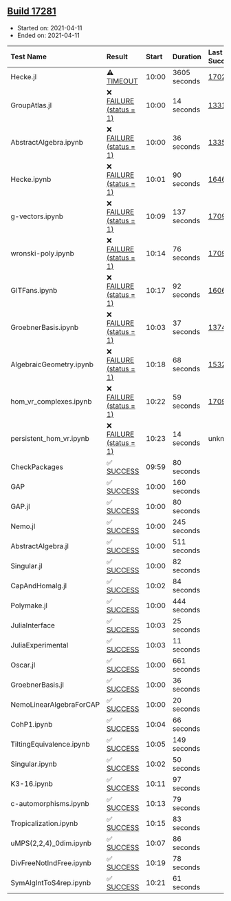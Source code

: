 ## [Build 17281](https://oscarci.mathematik.uni-kl.de/job/oscar/17281/)

* Started on: 2021-04-11
* Ended on: 2021-04-11

| Test Name    | Result | Start | Duration | Last Success | First Failure |
|:-------------|:-------|:------|:---------|:-------------|:--------------|
| Hecke.jl | ⚠ [TIMEOUT](https://oscarci.mathematik.uni-kl.de/job/oscar/17281/artifact/logs/build-17281/Hecke.jl.log) | 10:00 | 3605 seconds | [17022](https://oscarci.mathematik.uni-kl.de/job/oscar/17022/) | [17023](https://oscarci.mathematik.uni-kl.de/job/oscar/17023/) |
| GroupAtlas.jl | ❌ [FAILURE (status = 1)](https://oscarci.mathematik.uni-kl.de/job/oscar/17281/artifact/logs/build-17281/GroupAtlas.jl.log) | 10:00 | 14 seconds | [13311](https://oscarci.mathematik.uni-kl.de/job/oscar/13311/) | [13312](https://oscarci.mathematik.uni-kl.de/job/oscar/13312/) |
| AbstractAlgebra.ipynb | ❌ [FAILURE (status = 1)](https://oscarci.mathematik.uni-kl.de/job/oscar/17281/artifact/logs/build-17281/AbstractAlgebra.ipynb.log) | 10:00 | 36 seconds | [13355](https://oscarci.mathematik.uni-kl.de/job/oscar/13355/) | [13356](https://oscarci.mathematik.uni-kl.de/job/oscar/13356/) |
| Hecke.ipynb | ❌ [FAILURE (status = 1)](https://oscarci.mathematik.uni-kl.de/job/oscar/17281/artifact/logs/build-17281/Hecke.ipynb.log) | 10:01 | 90 seconds | [16463](https://oscarci.mathematik.uni-kl.de/job/oscar/16463/) | [16464](https://oscarci.mathematik.uni-kl.de/job/oscar/16464/) |
| g-vectors.ipynb | ❌ [FAILURE (status = 1)](https://oscarci.mathematik.uni-kl.de/job/oscar/17281/artifact/logs/build-17281/g-vectors.ipynb.log) | 10:09 | 137 seconds | [17099](https://oscarci.mathematik.uni-kl.de/job/oscar/17099/) | [17100](https://oscarci.mathematik.uni-kl.de/job/oscar/17100/) |
| wronski-poly.ipynb | ❌ [FAILURE (status = 1)](https://oscarci.mathematik.uni-kl.de/job/oscar/17281/artifact/logs/build-17281/wronski-poly.ipynb.log) | 10:14 | 76 seconds | [17098](https://oscarci.mathematik.uni-kl.de/job/oscar/17098/) | [17099](https://oscarci.mathematik.uni-kl.de/job/oscar/17099/) |
| GITFans.ipynb | ❌ [FAILURE (status = 1)](https://oscarci.mathematik.uni-kl.de/job/oscar/17281/artifact/logs/build-17281/GITFans.ipynb.log) | 10:17 | 92 seconds | [16068](https://oscarci.mathematik.uni-kl.de/job/oscar/16068/) | [16069](https://oscarci.mathematik.uni-kl.de/job/oscar/16069/) |
| GroebnerBasis.ipynb | ❌ [FAILURE (status = 1)](https://oscarci.mathematik.uni-kl.de/job/oscar/17281/artifact/logs/build-17281/GroebnerBasis.ipynb.log) | 10:03 | 37 seconds | [13748](https://oscarci.mathematik.uni-kl.de/job/oscar/13748/) | [13749](https://oscarci.mathematik.uni-kl.de/job/oscar/13749/) |
| AlgebraicGeometry.ipynb | ❌ [FAILURE (status = 1)](https://oscarci.mathematik.uni-kl.de/job/oscar/17281/artifact/logs/build-17281/AlgebraicGeometry.ipynb.log) | 10:18 | 68 seconds | [15322](https://oscarci.mathematik.uni-kl.de/job/oscar/15322/) | [15323](https://oscarci.mathematik.uni-kl.de/job/oscar/15323/) |
| hom_vr_complexes.ipynb | ❌ [FAILURE (status = 1)](https://oscarci.mathematik.uni-kl.de/job/oscar/17281/artifact/logs/build-17281/hom_vr_complexes.ipynb.log) | 10:22 | 59 seconds | [17099](https://oscarci.mathematik.uni-kl.de/job/oscar/17099/) | [17100](https://oscarci.mathematik.uni-kl.de/job/oscar/17100/) |
| persistent_hom_vr.ipynb | ❌ [FAILURE (status = 1)](https://oscarci.mathematik.uni-kl.de/job/oscar/17281/artifact/logs/build-17281/persistent_hom_vr.ipynb.log) | 10:23 | 14 seconds | unknown | unknown |
| CheckPackages | ✅ [SUCCESS](https://oscarci.mathematik.uni-kl.de/job/oscar/17281/artifact/logs/build-17281/CheckPackages.log) | 09:59 | 80 seconds |  |  |
| GAP | ✅ [SUCCESS](https://oscarci.mathematik.uni-kl.de/job/oscar/17281/artifact/logs/build-17281/GAP.log) | 10:00 | 160 seconds |  |  |
| GAP.jl | ✅ [SUCCESS](https://oscarci.mathematik.uni-kl.de/job/oscar/17281/artifact/logs/build-17281/GAP.jl.log) | 10:00 | 80 seconds |  |  |
| Nemo.jl | ✅ [SUCCESS](https://oscarci.mathematik.uni-kl.de/job/oscar/17281/artifact/logs/build-17281/Nemo.jl.log) | 10:00 | 245 seconds |  |  |
| AbstractAlgebra.jl | ✅ [SUCCESS](https://oscarci.mathematik.uni-kl.de/job/oscar/17281/artifact/logs/build-17281/AbstractAlgebra.jl.log) | 10:00 | 511 seconds |  |  |
| Singular.jl | ✅ [SUCCESS](https://oscarci.mathematik.uni-kl.de/job/oscar/17281/artifact/logs/build-17281/Singular.jl.log) | 10:00 | 82 seconds |  |  |
| CapAndHomalg.jl | ✅ [SUCCESS](https://oscarci.mathematik.uni-kl.de/job/oscar/17281/artifact/logs/build-17281/CapAndHomalg.jl.log) | 10:02 | 84 seconds |  |  |
| Polymake.jl | ✅ [SUCCESS](https://oscarci.mathematik.uni-kl.de/job/oscar/17281/artifact/logs/build-17281/Polymake.jl.log) | 10:00 | 444 seconds |  |  |
| JuliaInterface | ✅ [SUCCESS](https://oscarci.mathematik.uni-kl.de/job/oscar/17281/artifact/logs/build-17281/JuliaInterface.log) | 10:03 | 25 seconds |  |  |
| JuliaExperimental | ✅ [SUCCESS](https://oscarci.mathematik.uni-kl.de/job/oscar/17281/artifact/logs/build-17281/JuliaExperimental.log) | 10:03 | 11 seconds |  |  |
| Oscar.jl | ✅ [SUCCESS](https://oscarci.mathematik.uni-kl.de/job/oscar/17281/artifact/logs/build-17281/Oscar.jl.log) | 10:00 | 661 seconds |  |  |
| GroebnerBasis.jl | ✅ [SUCCESS](https://oscarci.mathematik.uni-kl.de/job/oscar/17281/artifact/logs/build-17281/GroebnerBasis.jl.log) | 10:00 | 36 seconds |  |  |
| NemoLinearAlgebraForCAP | ✅ [SUCCESS](https://oscarci.mathematik.uni-kl.de/job/oscar/17281/artifact/logs/build-17281/NemoLinearAlgebraForCAP.log) | 10:00 | 20 seconds |  |  |
| CohP1.ipynb | ✅ [SUCCESS](https://oscarci.mathematik.uni-kl.de/job/oscar/17281/artifact/logs/build-17281/CohP1.ipynb.log) | 10:04 | 66 seconds |  |  |
| TiltingEquivalence.ipynb | ✅ [SUCCESS](https://oscarci.mathematik.uni-kl.de/job/oscar/17281/artifact/logs/build-17281/TiltingEquivalence.ipynb.log) | 10:05 | 149 seconds |  |  |
| Singular.ipynb | ✅ [SUCCESS](https://oscarci.mathematik.uni-kl.de/job/oscar/17281/artifact/logs/build-17281/Singular.ipynb.log) | 10:02 | 50 seconds |  |  |
| K3-16.ipynb | ✅ [SUCCESS](https://oscarci.mathematik.uni-kl.de/job/oscar/17281/artifact/logs/build-17281/K3-16.ipynb.log) | 10:11 | 97 seconds |  |  |
| c-automorphisms.ipynb | ✅ [SUCCESS](https://oscarci.mathematik.uni-kl.de/job/oscar/17281/artifact/logs/build-17281/c-automorphisms.ipynb.log) | 10:13 | 79 seconds |  |  |
| Tropicalization.ipynb | ✅ [SUCCESS](https://oscarci.mathematik.uni-kl.de/job/oscar/17281/artifact/logs/build-17281/Tropicalization.ipynb.log) | 10:15 | 83 seconds |  |  |
| uMPS(2,2,4)_0dim.ipynb | ✅ [SUCCESS](https://oscarci.mathematik.uni-kl.de/job/oscar/17281/artifact/logs/build-17281/uMPS-2-2-4-_0dim.ipynb.log) | 10:07 | 86 seconds |  |  |
| DivFreeNotIndFree.ipynb | ✅ [SUCCESS](https://oscarci.mathematik.uni-kl.de/job/oscar/17281/artifact/logs/build-17281/DivFreeNotIndFree.ipynb.log) | 10:19 | 78 seconds |  |  |
| SymAlgIntToS4rep.ipynb | ✅ [SUCCESS](https://oscarci.mathematik.uni-kl.de/job/oscar/17281/artifact/logs/build-17281/SymAlgIntToS4rep.ipynb.log) | 10:21 | 61 seconds |  |  |
